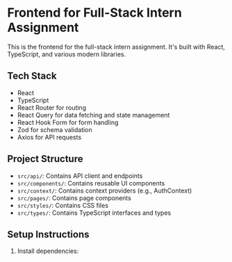 # Frontend for Full-Stack Intern Assignment

This is the frontend for the full-stack intern assignment. It's built with React, TypeScript, and various modern libraries.

## Tech Stack

- React
- TypeScript
- React Router for routing
- React Query for data fetching and state management
- React Hook Form for form handling
- Zod for schema validation
- Axios for API requests

## Project Structure

- `src/api/`: Contains API client and endpoints
- `src/components/`: Contains reusable UI components
- `src/context/`: Contains context providers (e.g., AuthContext)
- `src/pages/`: Contains page components
- `src/styles/`: Contains CSS files
- `src/types/`: Contains TypeScript interfaces and types

## Setup Instructions

1. Install dependencies: